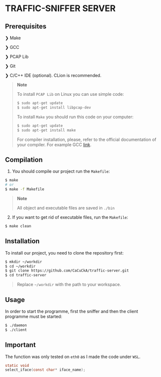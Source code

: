 # TRAFFIC-SNIFFER SERVER

## Prerequisites

❯ Make

❯ GCC

❯ PCAP Lib

❯ Git

❯ C/C++ IDE (optional). CLion is recommended.


> **Note**
>
> To install `PCAP Lib` on Linux you can use simple code:
> ```bash
> $ sudo apt-get update
> $ sudo apt-get install libpcap-dev
> ```
>
> To install `Make` you should run this code on your computer:
> ```bash
> $ sudo apt-get update
> $ sudo apt-get install make
> ```
>
> For compiler installation, please, refer to the official documentation of your compiler.
> For example GCC <a href="https://gcc.gnu.org/">link</a>.

## Compilation

1. You should compile our project run the `Makefile`:

```bash
$ make
# or
$ make -f Makefile
```

> **Note**
> 
> All object and executable files are saved in `./bin`
> 

2. If you want to get rid of executable files, run the `Makefile`:

```bash
$ make clean
```

## Installation

To install our project, you need to clone the repository first:

```bash
$ mkdir ~/workdir
$ cd ~/workdir
$ git clone https://github.com/CaCuCkA/traffic-server.git
$ cd traffic-server
```

> Replace `~/workdir` with the path to your workspace.

## Usage

In order to start the programme, first the sniffer and then the client programme must be started:
```bash
$ ./daemon
$ ./client
```

## Important

The function was only tested on `eth0` as I made the code under `WSL`.
````c
static void
select_iface(const char* iface_name);
````


